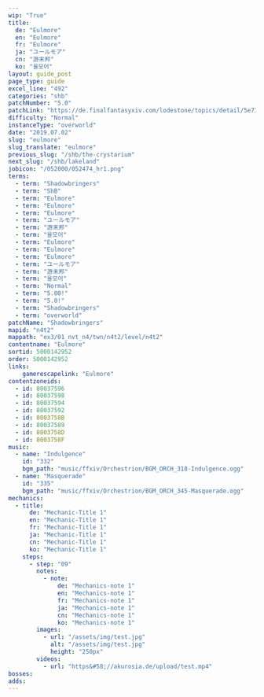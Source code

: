 ```yaml
---
wip: "True"
title:
  de: "Eulmore"
  en: "Eulmore"
  fr: "Eulmore"
  ja: "ユールモア"
  cn: "游末邦"
  ko: "율모어"
layout: guide_post
page_type: guide
excel_line: "492"
categories: "shb"
patchNumber: "5.0"
patchLink: "https://de.finalfantasyxiv.com/lodestone/topics/detail/5e73c51856d5f1a693b878db0301e239d767c3e9"
difficulty: "Normal"
instanceType: "overworld"
date: "2019.07.02"
slug: "eulmore"
slug_translate: "eulmore"
previous_slug: "/shb/the-crystarium"
next_slug: "/shb/lakeland"
jobicon: "/052000/052474_hr1.png"
terms:
  - term: "Shadowbringers"
  - term: "ShB"
  - term: "Eulmore"
  - term: "Eulmore"
  - term: "Eulmore"
  - term: "ユールモア"
  - term: "游末邦"
  - term: "율모어"
  - term: "Eulmore"
  - term: "Eulmore"
  - term: "Eulmore"
  - term: "ユールモア"
  - term: "游末邦"
  - term: "율모어"
  - term: "Normal"
  - term: "5.00!"
  - term: "5.0!"
  - term: "Shadowbringers"
  - term: "overworld"
patchName: "Shadowbringers"
mapid: "n4t2"
mappath: "ex3/01_nvt_n4/twn/n4t2/level/n4t2"
contentname: "Eulmore"
sortid: 5000142952
order: 5000142952
links:
    gamerescapelink: "Eulmore"
contentzoneids:
  - id: 80037596
  - id: 80037598
  - id: 80037594
  - id: 80037592
  - id: 8003758B
  - id: 80037589
  - id: 8003758D
  - id: 8003758F
music:
  - name: "Indulgence"
    id: "332"
    bgm_path: "music/ffxiv/Orchestrion/BGM_ORCH_318-Indulgence.ogg"
  - name: "Masquerade"
    id: "335"
    bgm_path: "music/ffxiv/Orchestrion/BGM_ORCH_345-Masquerade.ogg"
mechanics:
  - title:
      de: "Mechanic-Title 1"
      en: "Mechanic-Title 1"
      fr: "Mechanic-Title 1"
      ja: "Mechanic-Title 1"
      cn: "Mechanic-Title 1"
      ko: "Mechanic-Title 1"
    steps:
      - step: "09"
        notes:
          - note:
              de: "Mechanics-note 1"
              en: "Mechanics-note 1"
              fr: "Mechanics-note 1"
              ja: "Mechanics-note 1"
              cn: "Mechanics-note 1"
              ko: "Mechanics-note 1"
        images:
          - url: "/assets/img/test.jpg"
            alt: "/assets/img/test.jpg"
            height: "250px"
        videos:
          - url: "https&#58;//akurosia.de/upload/test.mp4"
bosses:
adds:
---
```

